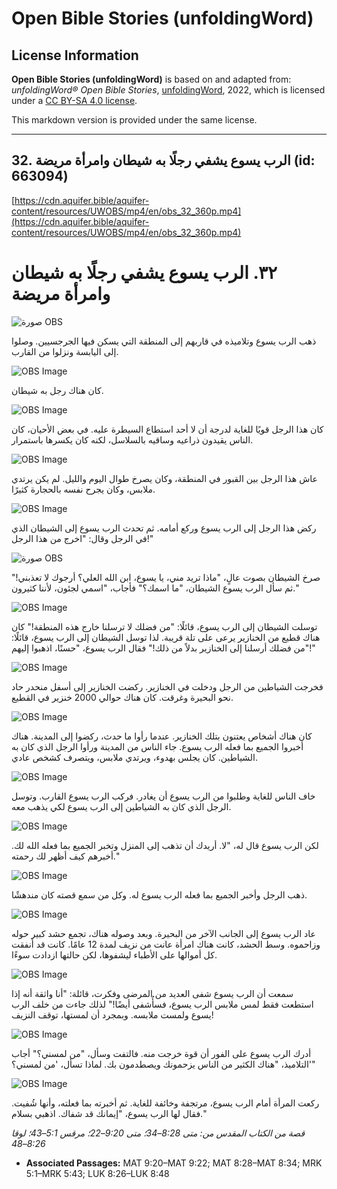 # Open Bible Stories (unfoldingWord)

## License Information

**Open Bible Stories (unfoldingWord)** is based on and adapted from: _unfoldingWord® Open Bible Stories_, [unfoldingWord](https://unfoldingword.org/utw), 2022, which is licensed under a [CC BY-SA 4.0 license](https://creativecommons.org/licenses/by-sa/4.0/legalcode.en).

This markdown version is provided under the same license.



--------------------------------

## 32. الرب يسوع يشفي رجلًا به شيطان وامرأة مريضة (id: 663094)

[https://cdn.aquifer.bible/aquifer-content/resources/UWOBS/mp4/en/obs_32_360p.mp4](https://cdn.aquifer.bible/aquifer-content/resources/UWOBS/mp4/en/obs_32_360p.mp4)

٣٢. الرب يسوع يشفي رجلًا به شيطان وامرأة مريضة
==============================================

![صورة OBS](https://cdn.aquifer.bible/aquifer-content/resources/UWOBS/jpg/360px/obs-en-32-01.jpg)

ذهب الرب يسوع وتلاميذه في قاربهم إلى المنطقة التي يسكن فيها الجرجسيين. وصلوا إلى اليابسة ونزلوا من القارب.

![OBS Image](https://cdn.aquifer.bible/aquifer-content/resources/UWOBS/jpg/360px/obs-en-32-02.jpg)

كان هناك رجل به شيطان.

![OBS Image](https://cdn.aquifer.bible/aquifer-content/resources/UWOBS/jpg/360px/obs-en-32-03.jpg)

كان هذا الرجل قويًا للغاية لدرجة أن لا أحد استطاع السيطرة عليه. في بعض الأحيان، كان الناس يقيدون ذراعيه وساقيه بالسلاسل، لكنه كان يكسرها باستمرار.

![OBS Image](https://cdn.aquifer.bible/aquifer-content/resources/UWOBS/jpg/360px/obs-en-32-04.jpg)

عاش هذا الرجل بين القبور في المنطقة، وكان يصرخ طوال اليوم والليل. لم يكن يرتدي ملابس، وكان يجرح نفسه بالحجارة كثيرًا.

![OBS Image](https://cdn.aquifer.bible/aquifer-content/resources/UWOBS/jpg/360px/obs-en-32-05.jpg)

ركض هذا الرجل إلى الرب يسوع وركع أمامه. ثم تحدث الرب يسوع إلى الشيطان الذي في الرجل وقال: "اخرج من هذا الرجل!"

![صورة OBS](https://cdn.aquifer.bible/aquifer-content/resources/UWOBS/jpg/360px/obs-en-32-06.jpg)

صرخ الشيطان بصوت عالٍ، "ماذا تريد مني، يا يسوع، ابن الله العلي؟ أرجوك لا تعذبني!" ثم سأل الرب يسوع الشيطان، "ما اسمك؟" فأجاب، "اسمي لجئون، لأننا كثيرون."

![OBS Image](https://cdn.aquifer.bible/aquifer-content/resources/UWOBS/jpg/360px/obs-en-32-07.jpg)

توسلت الشيطان إلى الرب يسوع، قائلًا: "من فضلك لا ترسلنا خارج هذه المنطقة!" كان هناك قطيع من الخنازير يرعى على تلة قريبة. لذا توسل الشيطان إلى الرب يسوع، قائلًا: "من فضلك أرسلنا إلى الخنازير بدلاً من ذلك!" فقال الرب يسوع، "حسنًا، اذهبوا إليهم!"

![OBS Image](https://cdn.aquifer.bible/aquifer-content/resources/UWOBS/jpg/360px/obs-en-32-08.jpg)

فخرجت الشياطين من الرجل ودخلت في الخنازير. ركضت الخنازير إلى أسفل منحدر حاد نحو البحيرة وغرقت. كان هناك حوالي 2000 خنزير في القطيع.

![OBS Image](https://cdn.aquifer.bible/aquifer-content/resources/UWOBS/jpg/360px/obs-en-32-09.jpg)

كان هناك أشخاص يعتنون بتلك الخنازير. عندما رأوا ما حدث، ركضوا إلى المدينة. هناك أخبروا الجميع بما فعله الرب يسوع. جاء الناس من المدينة ورأوا الرجل الذي كان به الشياطين. كان يجلس بهدوء، ويرتدي ملابس، ويتصرف كشخص عادي.

![OBS Image](https://cdn.aquifer.bible/aquifer-content/resources/UWOBS/jpg/360px/obs-en-32-10.jpg)

خاف الناس للغاية وطلبوا من الرب يسوع أن يغادر. فركب الرب يسوع القارب. وتوسل الرجل الذي كان به الشياطين إلى الرب يسوع لكي يذهب معه.

![OBS Image](https://cdn.aquifer.bible/aquifer-content/resources/UWOBS/jpg/360px/obs-en-32-11.jpg)

لكن الرب يسوع قال له، "لا. أريدك أن تذهب إلى المنزل وتخبر الجميع بما فعله الله لك. أخبرهم كيف أظهر لك رحمته."

![OBS Image](https://cdn.aquifer.bible/aquifer-content/resources/UWOBS/jpg/360px/obs-en-32-12.jpg)

ذهب الرجل وأخبر الجميع بما فعله الرب يسوع له. وكل من سمع قصته كان مندهشًا.

![OBS Image](https://cdn.aquifer.bible/aquifer-content/resources/UWOBS/jpg/360px/obs-en-32-13.jpg)

عاد الرب يسوع إلى الجانب الآخر من البحيرة. وبعد وصوله هناك، تجمع حشد كبير حوله وزاحموه. وسط الحشد، كانت هناك امرأة عانت من نزيف لمدة 12 عامًا. كانت قد أنفقت كل أموالها على الأطباء ليشفوها، لكن حالتها ازدادت سوءًا.

![OBS Image](https://cdn.aquifer.bible/aquifer-content/resources/UWOBS/jpg/360px/obs-en-32-14.jpg)

سمعت أن الرب يسوع شفى العديد من المرضى وفكرت، قائلة: "أنا واثقة أنه إذا استطعت فقط لمس ملابس الرب يسوع، فسأُشفى أيضًا!" لذلك جاءت من خلف الرب يسوع ولمست ملابسه. وبمجرد أن لمستها، توقف النزيف!

![OBS Image](https://cdn.aquifer.bible/aquifer-content/resources/UWOBS/jpg/360px/obs-en-32-15.jpg)

أدرك الرب يسوع على الفور أن قوة خرجت منه. فالتفت وسأل، "من لمسني؟" أجاب التلاميذ، "هناك الكثير من الناس يزحمونك ويصطدمون بك. لماذا تسأل، 'من لمسني؟'"

![OBS Image](https://cdn.aquifer.bible/aquifer-content/resources/UWOBS/jpg/360px/obs-en-32-16.jpg)

ركعت المرأة أمام الرب يسوع، مرتجفة وخائفة للغاية. ثم أخبرته بما فعلته، وأنها شُفيت. فقال لها الرب يسوع، "إيمانك قد شفاك. اذهبي بسلام."

*قصة من الكتاب المقدس من: متى 8:28–34؛ متى 9:20–22؛ مرقس 5:1–43؛ لوقا 8:26–48*

* **Associated Passages:** MAT 9:20–MAT 9:22; MAT 8:28–MAT 8:34; MRK 5:1–MRK 5:43; LUK 8:26–LUK 8:48

